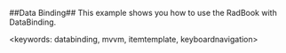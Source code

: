 ##Data Binding##
This example shows you how to use the RadBook with DataBinding.

<keywords: databinding, mvvm, itemtemplate, keyboardnavigation>